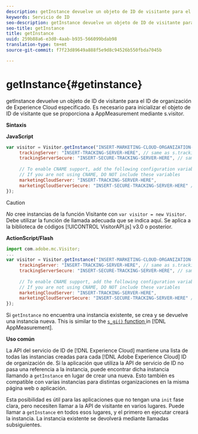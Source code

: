 ```yaml
---
description: getInstance devuelve un objeto de ID de visitante para el ID de organización de Experience Cloud especificado. Es necesario para inicializar el objeto de ID de visitante que se proporciona a AppMeasurement mediante s.visitor.
keywords: Servicio de ID
seo-description: getInstance devuelve un objeto de ID de visitante para el ID de organización de Experience Cloud especificado. Es necesario para inicializar el objeto de ID de visitante que se proporciona a AppMeasurement mediante s.visitor.
seo-title: getInstance
title: getInstance
uuid: 259b88a6-e3d0-4aab-b935-566099bdab98
translation-type: tm+mt
source-git-commit: f7f23d89649a888f5e9d8c94526b550fbda7045b

---
```



# getInstance{#getinstance}

getInstance devuelve un objeto de ID de visitante para el ID de organización de Experience Cloud especificado. Es necesario para inicializar el objeto de ID de visitante que se proporciona a AppMeasurement mediante s.visitor.

**Sintaxis**

**JavaScript**

```js
var visitor = Visitor.getInstance("INSERT-MARKETING-CLOUD-ORGANIZATION-ID-HERE", { 
     trackingServer: "INSERT-TRACKING-SERVER-HERE", // same as s.trackingServer 
     trackingServerSecure: "INSERT-SECURE-TRACKING-SERVER-HERE", // same as s.trackingServerSecure 
 
     // To enable CNAME support, add the following configuration variables 
     // If you are not using CNAME, DO NOT include these variables 
     marketingCloudServer: "INSERT-TRACKING-SERVER-HERE", 
     marketingCloudServerSecure: "INSERT-SECURE-TRACKING-SERVER-HERE" // same as s.trackingServerSecure 
});
```

>[!CAUTION]
>
>*No* cree instancias de la función Visitante con `var visitor = new Visitor`. Debe utilizar la función de llamada adecuada que se indica aquí. Se aplica a la biblioteca de códigos [!UICONTROL VisitorAPI.js] v3.0 o posterior.

**ActionScript/Flash**

```js
import com.adobe.mc.Visitor; 
... 
var visitor = Visitor.getInstance("INSERT-MARKETING-CLOUD-ORGANIZATION-ID-HERE", { 
     trackingServer: "INSERT-TRACKING-SERVER-HERE", // same as s.trackingServer 
     trackingServerSecure: "INSERT-SECURE-TRACKING-SERVER-HERE", // same as s.trackingServerSecure 
 
     // To enable CNAME support, add the following configuration variables 
     // If you are not using CNAME, DO NOT include these variables 
     marketingCloudServer: "INSERT-TRACKING-SERVER-HERE", 
     marketingCloudServerSecure: "INSERT-SECURE-TRACKING-SERVER-HERE" // same as s.trackingServerSecure 
});
```

Si `getInstance` no encuentra una instancia existente, se crea y se devuelve una instancia nueva. This is similar to the [ `s_gi()` function ](https://marketing.adobe.com/resources/help/en_US/sc/implement/?f=function_s_gi.html) in [!DNL AppMeasurement].

**Uso común**

La API del servicio de ID de [!DNL Experience Cloud] mantiene una lista de todas las instancias creadas para cada [!DNL Adobe Experience Cloud] ID de organización de. Si la aplicación que utiliza la API de servicio de ID no pasa una referencia a la instancia, puede encontrar dicha instancia llamando a `getInstance` en lugar de crear una nueva. Esto también es compatible con varias instancias para distintas organizaciones en la misma página web o aplicación.

Esta posibilidad es útil para las aplicaciones que no tengan una `init` fase clara, pero necesiten llamar a la API de visitante en varios lugares. Puede llamar a `getInstance` en todos esos lugares, y el primero en ejecutar creará la instancia. La instancia existente se devolverá mediante llamadas subsiguientes.

